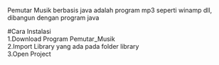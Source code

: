 Pemutar Musik berbasis java adalah program mp3 seperti winamp dll, dibangun dengan program java <br>

#Cara Instalasi<br>
1.Download Program Pemutar_Musik<br>
2.Import Library yang ada pada folder library<br>
3.Open Project<br>
